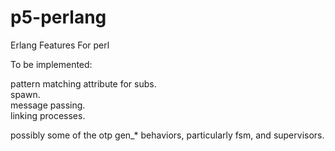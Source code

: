 p5-perlang
==========

Erlang Features For perl

To be implemented:  

pattern matching attribute for subs.  
spawn.  
message passing.  
linking processes.  

possibly some of the otp gen_* behaviors, particularly fsm, and supervisors.
